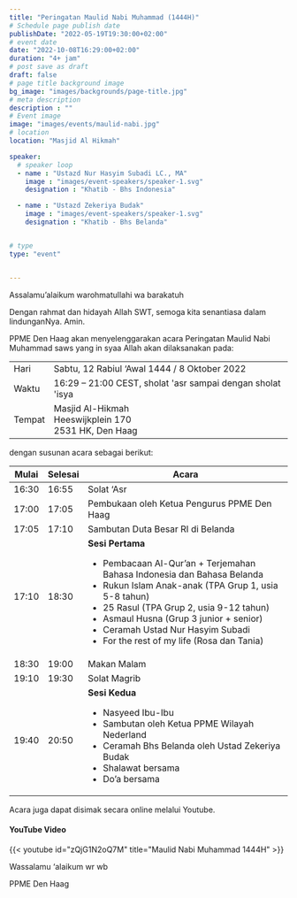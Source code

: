 ```yaml
---
title: "Peringatan Maulid Nabi Muhammad (1444H)"
# Schedule page publish date
publishDate: "2022-05-19T19:30:00+02:00"
# event date
date: "2022-10-08T16:29:00+02:00"
duration: "4+ jam"
# post save as draft
draft: false
# page title background image
bg_image: "images/backgrounds/page-title.jpg"
# meta description
description : ""
# Event image
image: "images/events/maulid-nabi.jpg"
# location
location: "Masjid Al Hikmah"

speaker:
  # speaker loop
  - name : "Ustazd Nur Hasyim Subadi LC., MA"
    image : "images/event-speakers/speaker-1.svg"
    designation : "Khatib - Bhs Indonesia"

  - name : "Ustazd Zekeriya Budak"
    image : "images/event-speakers/speaker-1.svg"
    designation : "Khatib - Bhs Belanda"


# type
type: "event"


---
```

Assalamu’alaikum warohmatullahi wa barakatuh

Dengan rahmat dan hidayah Allah SWT, semoga kita senantiasa dalam lindunganNya. Amin.

PPME Den Haag akan menyelenggarakan acara Peringatan Maulid Nabi Muhammad saws yang in syaa Allah akan dilaksanakan pada:
<table>
<tr>
<td>Hari</td><td>Sabtu, 12 Rabiul ‘Awal 1444 / 8 Oktober 2022</td>
<tr><td>Waktu</td><td>16:29 – 21:00 CEST, sholat 'asr sampai dengan sholat 'isya</td>
<tr><td>Tempat</td><td>Masjid Al-Hikmah<br/>Heeswijkplein 170<br/>2531 HK, Den Haag</td>
</table>

dengan susunan acara sebagai berikut:

| Mulai | Selesai | Acara |
|----|----|---|
| 16:30 | 16:55 | Solat ‘Asr |
| 17:00 | 17:05 | Pembukaan oleh Ketua Pengurus PPME Den Haag |
| 17:05 | 17:10 | Sambutan Duta Besar RI di Belanda |
| 17:10 | 18:30 | **Sesi Pertama**<ul><li>Pembacaan Al-Qur’an + Terjemahan Bahasa Indonesia dan Bahasa Belanda</li><li>Rukun Islam Anak-anak (TPA Grup 1, usia 5-8 tahun)</li><li>25 Rasul (TPA Grup 2, usia 9-12 tahun)</li><li>Asmaul Husna (Grup 3 junior + senior)</li><li>Ceramah Ustad Nur Hasyim Subadi</li><li>For the rest of my life (Rosa dan Tania)</li></ul> |
| 18:30 | 19:00 | Makan Malam |
| 19:10 | 19:30 | Solat Magrib |
| 19:40 | 20:50 | **Sesi Kedua**<ul><li>Nasyeed Ibu-Ibu</li><li>Sambutan oleh Ketua PPME Wilayah Nederland</li><li>Ceramah Bhs Belanda oleh Ustad Zekeriya Budak</li><li>Shalawat bersama</li><li>Do’a bersama</li></ul>


Acara juga dapat disimak secara online melalui Youtube.


#### YouTube Video

{{< youtube id="zQjG1N2oQ7M" title="Maulid Nabi Muhammad 1444H" >}}





Wassalamu ‘alaikum wr wb

PPME Den Haag
